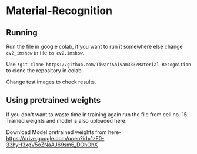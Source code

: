 # Material-Recognition

## Running
Run the file in google colab, if you want to run it somewhere else change `cv2_imshow` in file `to cv2.imshow`.

Use ```!git clone https://github.com/TiwariShivam333/Material-Recognition``` to clone the repository in colab.

Change test images to check results.

## Using pretrained weights

If you don't want to waste time in training again run the file from cell no. 15. Trained weights and model is also uploaded here.

Download Model pretrained weights from here- https://drive.google.com/open?id=1zE0-33hyH3xgV5oZNaAJ69sm6_DOhOhX
